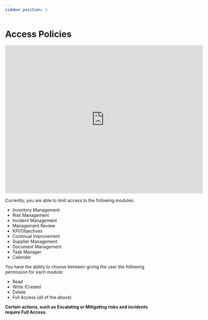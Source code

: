```yaml
---
sidebar_position: 3
---
```


# Access Policies

<iframe width="640" height="480" src="https://www.youtube.com/embed/kU6EgrtGF4o" title="Access Policies" frameborder="0" allow="accelerometer; clipboard-write; encrypted-media; gyroscope; picture-in-picture; fullscreen" allowfullscreen></iframe>

 Currently, you are able to limit access to the following modules:

+ Inventory Management
+ Risk Management
+ Incident Management
+ Management Review
+ KPI/Objectives
+ Continual Improvement
+ Supplier Management
+ Document Management
+ Task Manager
+ Calendar

You have the ability to choose between giving the user the following permission for each module:

+ Read
+ Write (Create)
+ Delete
+ Full Access (all of the above)

**Certain actions, such as Escalating or Mitigating risks and incidents require Full Access.**